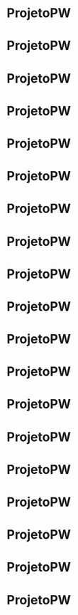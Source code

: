 # ProjetoPW
# ProjetoPW
# ProjetoPW
# ProjetoPW
# ProjetoPW
# ProjetoPW
# ProjetoPW
# ProjetoPW
# ProjetoPW
# ProjetoPW
# ProjetoPW
# ProjetoPW
# ProjetoPW
# ProjetoPW
# ProjetoPW
# ProjetoPW
# ProjetoPW
# ProjetoPW
# ProjetoPW
